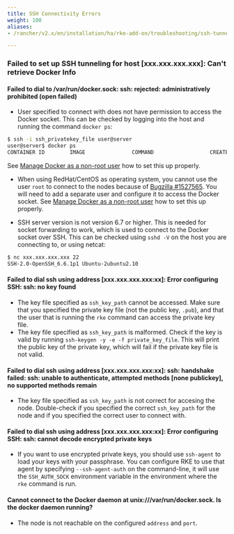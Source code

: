 ```yaml
---
title: SSH Connectivity Errors
weight: 100
aliases:
- /rancher/v2.x/en/installation/ha/rke-add-on/troubleshooting/ssh-tunneling/

---
```


### Failed to set up SSH tunneling for host [xxx.xxx.xxx.xxx]: Can't retrieve Docker Info

#### Failed to dial to /var/run/docker.sock: ssh: rejected: administratively prohibited (open failed)

* User specified to connect with does not have permission to access the Docker socket. This can be checked by logging into the host and running the command `docker ps`:

```bash
$ ssh -i ssh_privatekey_file user@server
user@server$ docker ps
CONTAINER ID        IMAGE               COMMAND                  CREATED             STATUS              PORTS                    NAMES
```

See [Manage Docker as a non-root user](https://docs.docker.com/install/linux/linux-postinstall/#manage-docker-as-a-non-root-user) how to set this up properly.

* When using RedHat/CentOS as operating system, you cannot use the user `root` to connect to the nodes because of [Bugzilla #1527565](https://bugzilla.redhat.com/show_bug.cgi?id=1527565). You will need to add a separate user and configure it to access the Docker socket. See [Manage Docker as a non-root user](https://docs.docker.com/install/linux/linux-postinstall/#manage-docker-as-a-non-root-user) how to set this up properly.

* SSH server version is not version 6.7 or higher. This is needed for socket forwarding to work, which is used to connect to the Docker socket over SSH. This can be checked using `sshd -V` on the host you are connecting to, or using netcat:

```bash
$ nc xxx.xxx.xxx.xxx 22
SSH-2.0-OpenSSH_6.6.1p1 Ubuntu-2ubuntu2.10
```

#### Failed to dial ssh using address [xxx.xxx.xxx.xxx:xx]: Error configuring SSH: ssh: no key found

* The key file specified as `ssh_key_path` cannot be accessed. Make sure that you specified the private key file (not the public key, `.pub`), and that the user that is running the `rke` command can access the private key file.
* The key file specified as `ssh_key_path` is malformed. Check if the key is valid by running `ssh-keygen -y -e -f private_key_file`. This will print the public key of the private key, which will fail if the private key file is not valid.

#### Failed to dial ssh using address [xxx.xxx.xxx.xxx:xx]: ssh: handshake failed: ssh: unable to authenticate, attempted methods [none publickey], no supported methods remain

* The key file specified as `ssh_key_path` is not correct for accesing the node. Double-check if you specified the correct `ssh_key_path` for the node and if you specified the correct user to connect with.

#### Failed to dial ssh using address [xxx.xxx.xxx.xxx:xx]: Error configuring SSH: ssh: cannot decode encrypted private keys

* If you want to use encrypted private keys, you should use `ssh-agent` to load your keys with your passphrase. You can configure RKE to use that agent by specifying `--ssh-agent-auth` on the command-line, it will use the `SSH_AUTH_SOCK` environment variable in the environment where the `rke` command is run.

#### Cannot connect to the Docker daemon at unix:///var/run/docker.sock. Is the docker daemon running?

* The node is not reachable on the configured `address` and `port`.
